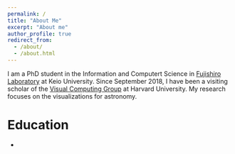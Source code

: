 ```yaml
---
permalink: /
title: "About Me"
excerpt: "About me"
author_profile: true
redirect_from: 
  - /about/
  - /about.html
---
```

I am a PhD student in the Information and Computert Science in [Fujishiro Laboratory](https://fj.ics.keio.ac.jp) at Keio University. Since September 2018, I have been a visiting scholar of the [Visual Computing Group](https://vcg.seas.harvard.edu/) at Harvard University. My research focuses on the visualizations for astronomy. 

Education
======
- 
